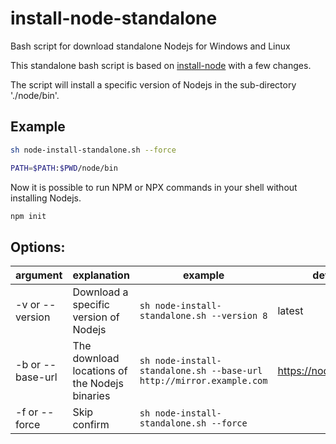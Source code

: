 # install-node-standalone
Bash script for download standalone Nodejs for Windows and Linux

This standalone bash script is based on [install-node](https://github.com/zeit/install-node) with a few changes.

The script will install a specific version of Nodejs in the sub-directory './node/bin'.
## Example
```bash
sh node-install-standalone.sh --force
```

```bash
PATH=$PATH:$PWD/node/bin
```

Now it is possible to run NPM or NPX commands in your shell without installing Nodejs.

```bash
npm init
```

## Options:

| argument | explanation | example | default | 
|---|---|---|---|
| -v or --version | Download a specific version of Nodejs | ``` sh node-install-standalone.sh --version 8 ``` | latest | 
| -b or --base-url | The download locations of the Nodejs binaries | ``` sh node-install-standalone.sh --base-url http://mirror.example.com ``` | https://nodejs.org/dist |
| -f or --force | Skip confirm | ``` sh node-install-standalone.sh --force ``` ||
